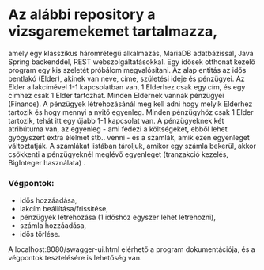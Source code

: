# Az alábbi repository a vizsgaremekemet tartalmazza,

amely egy klasszikus háromrétegű alkalmazás, MariaDB adatbázissal, Java Spring backenddel, REST webszolgáltatásokkal.
Egy idősek otthonát kezelő program egy kis szeletét próbálom megvalósítani. Az alap entitás az idős bentlakó (Elder),
akinek van neve, címe, születési ideje és pénzügyei. Az Elder a lakcímével 1-1 kapcsolatban van, 1 Elderhez csak egy
cím, és egy címhez csak 1 Elder tartozhat. Minden Eldernek vannak pénzügyei (Finance). A pénzügyek létrehozásánál meg
kell adni hogy melyik Elderhez tartozik és hogy mennyi a nyitő egyenleg. Minden pénzügyhöz csak 1 Elder tartozik, tehát
itt egy újabb 1-1 kapcsolat van. A pénzügyeknek két atribútuma van, az egyenleg - ami fedezi a költségeket, ebből lehet
gyógyszert extra élelmet stb.. venni - és a számlák, amik ezen egyenleget változtatják. A számlákat listában tároljuk,
amikor egy számla bekerül, akkor csökkenti a pénzügyeknél meglévő egyenleget (tranzakció kezelés, BigInteger használata)
.

### Végpontok:

* idős hozzáadása,
* lakcím beállítása/frissítése,
* pénzügyek létrehozása (1 időshöz egyszer lehet létrehozni),
* számla hozzáadása,
* idős törlése.

A localhost:8080/swagger-ui.html elérhető a program dokumentációja, és a végpontok tesztelésére is lehetőség van.

